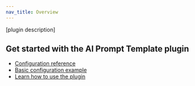```yaml
---
nav_title: Overview
---
```


[plugin description]


## Get started with the AI Prompt Template plugin

* [Configuration reference](/hub/kong-inc/ai-prompt-template/configuration/)
* [Basic configuration example](/hub/kong-inc/ai-prompt-template/how-to/basic-example/)
* [Learn how to use the plugin](/hub/kong-inc/ai-prompt-template/how-to/)
